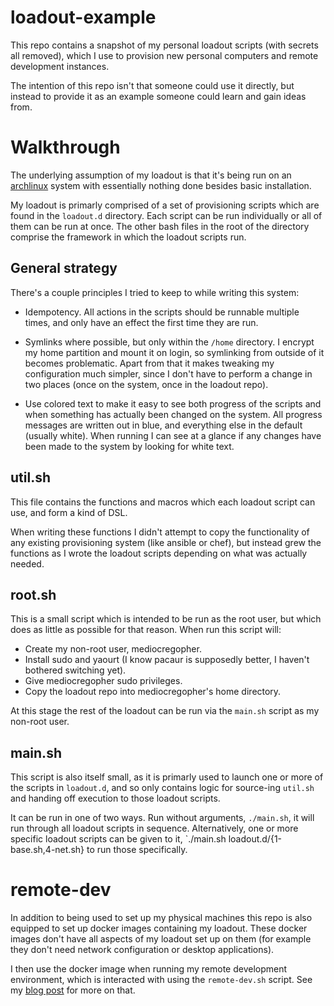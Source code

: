 # loadout-example

This repo contains a snapshot of my personal loadout scripts (with secrets all
removed), which I use to provision new personal computers and remote development
instances.

The intention of this repo isn't that someone could use it directly, but instead
to provide it as an example someone could learn and gain ideas from.

# Walkthrough

The underlying assumption of my loadout is that it's being run on an
[archlinux](https://archlinux.org) system with essentially nothing done besides
basic installation.

My loadout is primarly comprised of a set of provisioning scripts which are
found in the `loadout.d` directory. Each script can be run individually or all
of them can be run at once. The other bash files in the root of the directory
comprise the framework in which the loadout scripts run.

## General strategy

There's a couple principles I tried to keep to while writing this system:

* Idempotency. All actions in the scripts should be runnable multiple times, and
  only have an effect the first time they are run.

* Symlinks where possible, but only within the `/home` directory. I
  encrypt my home partition and mount it on login, so symlinking from outside of
  it becomes problematic. Apart from that it makes tweaking my configuration
  much simpler, since I don't have to perform a change in two places (once on
  the system, once in the loadout repo).

* Use colored text to make it easy to see both progress of the scripts and when
  something has actually been changed on the system. All progress messages are
  written out in blue, and everything else in the default (usually white). When
  running I can see at a glance if any changes have been made to the system by
  looking for white text.

## util.sh

This file contains the functions and macros which each loadout script can use,
and form a kind of DSL.

When writing these functions I didn't attempt to copy the functionality of any
existing provisioning system (like ansible or chef), but instead grew the
functions as I wrote the loadout scripts depending on what was actually needed.

## root.sh

This is a small script which is intended to be run as the root user, but which
does as little as possible for that reason. When run this script will:

* Create my non-root user, mediocregopher.
* Install sudo and yaourt (I know pacaur is supposedly better, I haven't
  bothered switching yet).
* Give mediocregopher sudo privileges.
* Copy the loadout repo into mediocregopher's home directory.

At this stage the rest of the loadout can be run via the `main.sh` script as my
non-root user.

## main.sh

This script is also itself small, as it is primarly used to launch one or more
of the scripts in `loadout.d`, and so only contains logic for source-ing
`util.sh` and handing off execution to those loadout scripts.

It can be run in one of two ways. Run without arguments, `./main.sh`, it will
run through all loadout scripts in sequence. Alternatively, one or more specific
loadout scripts can be given to it, `./main.sh loadout.d/{1-base.sh,4-net.sh} to
run those specifically.

# remote-dev

In addition to being used to set up my physical machines this repo is also
equipped to set up docker images containing my loadout. These docker images
don't have all aspects of my loadout set up on them (for example they don't need
network configuration or desktop applications).

I then use the docker image when running my remote development environment,
which is interacted with using the `remote-dev.sh` script. See my [blog
post](TODO) for more on that.
